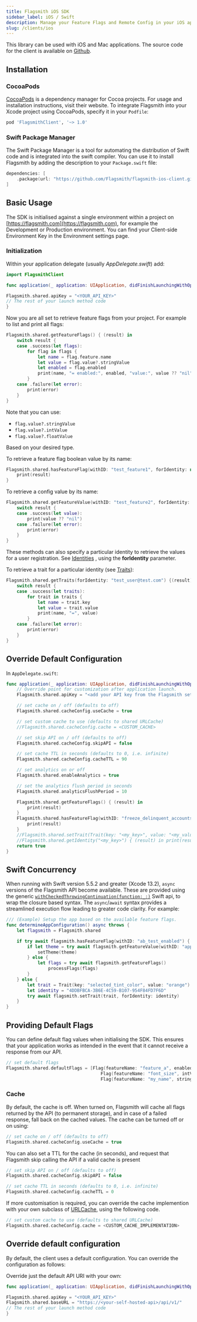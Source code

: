 ```yaml
---
title: Flagsmith iOS SDK
sidebar_label: iOS / Swift
description: Manage your Feature Flags and Remote Config in your iOS applications.
slug: /clients/ios
---
```


This library can be used with iOS and Mac applications. The source code for the client is available on
[Github](https://github.com/flagsmith/flagsmith-ios-client).

## Installation

### CocoaPods

[CocoaPods](https://cocoapods.org) is a dependency manager for Cocoa projects. For usage and installation instructions,
visit their website. To integrate Flagsmith into your Xcode project using CocoaPods, specify it in your `Podfile`:

```ruby
pod 'FlagsmithClient', '~> 1.0'
```

### Swift Package Manager

The Swift Package Manager is a tool for automating the distribution of Swift code and is integrated into the swift
compiler. You can use it to install Flagsmith by adding the description to your `Package.swift` file:

```swift
dependencies: [
    .package(url: "https://github.com/Flagsmith/flagsmith-ios-client.git", from: "1.1.1"),
]
```

## Basic Usage

The SDK is initialised against a single environment within a project on [https://flagsmith.com](https://flagsmith.com),
for example the Development or Production environment. You can find your Client-side Environment Key in the Environment
settings page.

### Initialization

Within your application delegate (usually _AppDelegate.swift_) add:

```swift
import FlagsmithClient
```

```swift
func application(_ application: UIApplication, didFinishLaunchingWithOptions launchOptions: [UIApplication.LaunchOptionsKey: Any]?) -> Bool {

Flagsmith.shared.apiKey = "<YOUR_API_KEY>"
// The rest of your launch method code
}
```

Now you are all set to retrieve feature flags from your project. For example to list and print all flags:

```swift
Flagsmith.shared.getFeatureFlags() { (result) in
    switch result {
    case .success(let flags):
        for flag in flags {
            let name = flag.feature.name
            let value = flag.value?.stringValue
            let enabled = flag.enabled
            print(name, "= enabled:", enabled, "value:", value ?? "nil")
        }
    case .failure(let error):
        print(error)
    }
}
```

Note that you can use:

- `flag.value?.stringValue`
- `flag.value?.intValue`
- `flag.value?.floatValue`

Based on your desired type.

To retrieve a feature flag boolean value by its name:

```swift
Flagsmith.shared.hasFeatureFlag(withID: "test_feature1", forIdentity: nil) { (result) in
    print(result)
}
```

To retrieve a config value by its name:

```swift
Flagsmith.shared.getFeatureValue(withID: "test_feature2", forIdentity: nil) { (result) in
    switch result {
    case .success(let value):
        print(value ?? "nil")
    case .failure(let error):
        print(error)
    }
}
```

These methods can also specify a particular identity to retrieve the values for a user registration. See
[Identities](/basic-features/managing-identities/) , using the **forIdentity** parameter.

To retrieve a trait for a particular identity (see [Traits](/basic-features/managing-identities/#identity-traits)):

```swift
Flagsmith.shared.getTraits(forIdentity: "test_user@test.com") {(result) in
    switch result {
    case .success(let traits):
        for trait in traits {
            let name = trait.key
            let value = trait.value
            print(name, "=", value)
        }
    case .failure(let error):
        print(error)
    }
}
```

## Override Default Configuration

In `AppDelegate.swift`:

```swift
func application(_ application: UIApplication, didFinishLaunchingWithOptions launchOptions: [UIApplication.LaunchOptionsKey: Any]?) -> Bool {
    // Override point for customization after application launch.
    Flagsmith.shared.apiKey = "<add your API key from the Flagsmith settings page>"

    // set cache on / off (defaults to off)
    Flagsmith.shared.cacheConfig.useCache = true

    // set custom cache to use (defaults to shared URLCache)
    //Flagsmith.shared.cacheConfig.cache = <CUSTOM_CACHE>

    // set skip API on / off (defaults to off)
    Flagsmith.shared.cacheConfig.skipAPI = false

    // set cache TTL in seconds (defaults to 0, i.e. infinite)
    Flagsmith.shared.cacheConfig.cacheTTL = 90

    // set analytics on or off
    Flagsmith.shared.enableAnalytics = true

    // set the analytics flush period in seconds
    Flagsmith.shared.analyticsFlushPeriod = 10

    Flagsmith.shared.getFeatureFlags() { (result) in
        print(result)
    }
    Flagsmith.shared.hasFeatureFlag(withID: "freeze_delinquent_accounts") { (result) in
        print(result)
    }
    //Flagsmith.shared.setTrait(Trait(key: "<my_key>", value: "<my_value>"), forIdentity: "<my_identity>") { (result) in print(result) }
    //Flagsmith.shared.getIdentity("<my_key>") { (result) in print(result) }
    return true
}
```

## Swift Concurrency

When running with Swift version 5.5.2 and greater (Xcode 13.2), `async` versions of the Flagsmith API become available.
These are provided using the generic
[`withCheckedThrowingContinuation(function:_:)`](https://developer.apple.com/documentation/swift/3814989-withcheckedthrowingcontinuation)
Swift api, to wrap the closure based syntax. The `async`/`await` syntax provides a streamlined execution flow leading to
greater code clarity. For example:

```swift
/// (Example) Setup the app based on the available feature flags.
func determineAppConfiguration() async throws {
    let flagsmith = Flagsmith.shared

    if try await flagsmith.hasFeatureFlag(withID: "ab_test_enabled") {
        if let theme = try await flagsmith.getFeatureValue(withID: "app_theme") {
            setTheme(theme)
        } else {
            let flags = try await flagsmith.getFeatureFlags()
                processFlags(flags)
        }
    } else {
        let trait = Trait(key: "selected_tint_color", value: "orange")
        let identity = "4DDBFBCA-3B6E-4C59-B107-954F84FD7F6D"
        try await flagsmith.setTrait(trait, forIdentity: identity)
    }
}
```

## Providing Default Flags

You can define default flag values when initialising the SDK. This ensures that your application works as intended in
the event that it cannot receive a response from our API.

```swift
// set default flags
Flagsmith.shared.defaultFlags = [Flag(featureName: "feature_a", enabled: false),
                                    Flag(featureName: "font_size", intValue:12, enabled: true),
                                    Flag(featureName: "my_name", stringValue:"Testing", enabled: true)]
```

### Cache

By default, the cache is off. When turned on, Flagsmith will cache all flags returned by the API (to permanent storage),
and in case of a failed response, fall back on the cached values. The cache can be turned off or on using:

```swift
// set cache on / off (defaults to off)
Flagsmith.shared.cacheConfig.useCache = true
```

You can also set a TTL for the cache (in seconds), and request that Flagsmith skip calling the API if a valid cache is
present

```swift
// set skip API on / off (defaults to off)
Flagsmith.shared.cacheConfig.skipAPI = false

// set cache TTL in seconds (defaults to 0, i.e. infinite)
Flagsmith.shared.cacheConfig.cacheTTL = 0
```

If more customisation is required, you can override the cache implemention with your own subclass of
[URLCache](https://developer.apple.com/documentation/foundation/urlcache), using the following code.

```swift
// set custom cache to use (defaults to shared URLCache)
Flagsmith.shared.cacheConfig.cache = <CUSTOM_CACHE_IMPLEMENTATION>
```

## Override default configuration

By default, the client uses a default configuration. You can override the configuration as follows:

Override just the default API URI with your own:

```swift
func application(_ application: UIApplication, didFinishLaunchingWithOptions launchOptions: [UIApplication.LaunchOptionsKey: Any]?) -> Bool {

Flagsmith.shared.apiKey = "<YOUR_API_KEY>"
Flagsmith.shared.baseURL = "https://<your-self-hosted-api>/api/v1/"
// The rest of your launch method code
}
```
